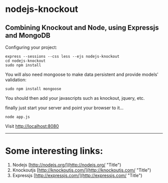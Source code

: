 nodejs-knockout
===============

Combining Knockout and Node, using Expressjs and MongoDB
--------

Configuring your project:

````
express --sessions --css less --ejs nodejs-knockout
cd nodejs-knockout
sudo npm install
````

You will also need mongoose to make data persistent and provide models' validation:
````
sudo npm install mongoose
````

You should then add your javascripts such as knockout, jquery, etc.

finally just start your server and point your browser to it...
````
node app.js
````
Visit [http://localhost:8080](http://localhost:8080 "Title")



--------
Some interesting links:
===============

1. Nodejs [http://nodejs.org/](http://nodejs.org/ "Title")
1. Knockoutjs [http://knockoutjs.com/](http://knockoutjs.com/ "Title")
1. Expressjs [http://expressjs.com/](http://expressjs.com/ "Title")
